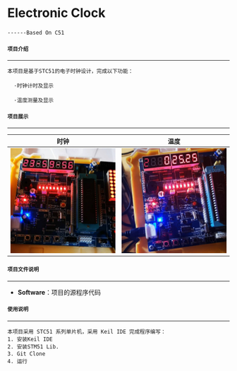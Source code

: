 # Electronic Clock
    ------Based On C51

#### `项目介绍`
-----------------------------------------------------------------------------------------------

    本项目是基于STC51的电子时钟设计，完成以下功能：
    
      ·时钟计时及显示
        
      ·温度测量及显示
  

#### `项目展示`
-----------------------------------------------------------------------------------------------

|   时钟    | 温度 |  
|:---------------:|:---------------:|  
|![image4](https://github.com/GTshenmi/C51/blob/master/Display%20Image/1.JPG)|![image3](https://github.com/GTshenmi/C51/blob/master/Display%20Image/2.JPG)|  

#### `项目文件说明`
-----------------------------------------------------------------------------------------------

* **Software**：项目的源程序代码

#### `使用说明`
-----------------------------------------------------------------------------------------------

    本项目采用 STC51 系列单片机，采用 Keil IDE 完成程序编写：
    1. 安装Keil IDE
    2. 安装STM51 Lib.
    3. Git Clone
    4. 运行
